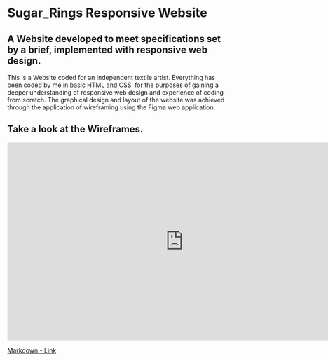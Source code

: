 # Sugar_Rings Responsive Website

## A Website developed to meet specifications set by a brief, implemented with responsive web design.

This is a Website coded for an independent textile artist. 
Everything has been coded by me in basic HTML and CSS, for the purposes of gaining a deeper understanding of responsive web design and experience of coding from scratch.
The graphical design and layout of the website was achieved through the application of wireframing using the Figma web application.

## Take a look at the Wireframes.
<iframe style="border: 1px solid rgba(0, 0, 0, 0.1);" width="800" height="450" src="https://www.figma.com/embed?embed_host=share&url=https%3A%2F%2Fwww.figma.com%2Fproto%2FPT63yMiA2KcGgeGpJJ2AjS%2FSam's-Site-Concept%3Fnode-id%3D23-7%26mode%3Ddesign%26t%3DLw6ql43EA4HdkxmO-1" allowfullscreen></iframe>

[Markdown - Link](https://www.figma.com/proto/PT63yMiA2KcGgeGpJJ2AjS/Sam's-Site-Concept?node-id=23-7&mode=design&t=Lw6ql43EA4HdkxmO-1)

